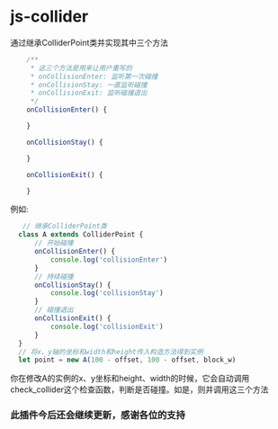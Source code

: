 # js-collider
通过继承ColliderPoint类并实现其中三个方法
``` js
    /**
     * 这三个方法是用来让用户重写的
     * onCollisionEnter: 监听第一次碰撞
     * onCollisionStay: 一直监听碰撞
     * onCollisionExit: 监听碰撞退出
     */
    onCollisionEnter() {

    }

    onCollisionStay() {

    }

    onCollisionExit() {

    }
```
例如:
``` js
   // 继承ColliderPoint类
  class A extends ColliderPoint {
      // 开始碰撞
      onCollisionEnter() {
          console.log('collisionEnter')
      }
      // 持续碰撞
      onCollisionStay() {
          console.log('collisionStay')
      }
      // 碰撞退出
      onCollisionExit() {
          console.log('collisionExit')
      }
  }
  // 将x、y轴的坐标和width和height传入构造方法得到实例
  let point = new A(100 - offset, 100 - offset, block_w)
```
      
你在修改A的实例的x、y坐标和height、width的时候，它会自动调用check_collider这个检查函数，判断是否碰撞。如是，则并调用这三个方法

### 此插件今后还会继续更新，感谢各位的支持

